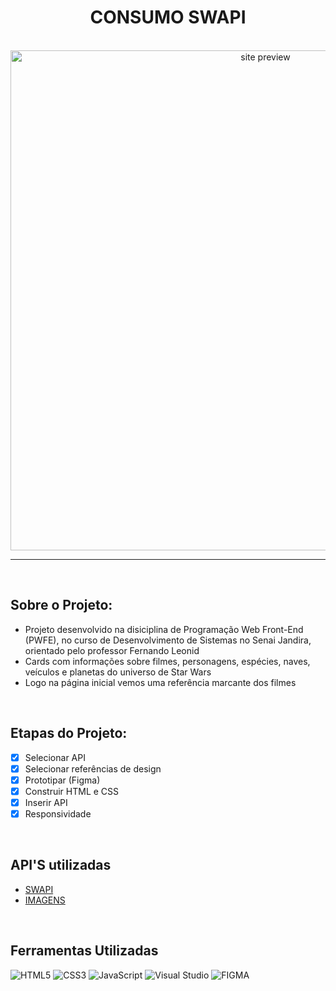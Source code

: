 <h1 align="center">  CONSUMO SWAPI </h1>

<br>

<div align="center"> <img src="https://github.com/oghenrique/star-wars-API/assets/123705623/b2857ece-fd5c-4061-b2a1-8d32cdfc8b79"
 alt="site preview" width="800"/> </div>

---
<br>

## Sobre o Projeto:
- Projeto desenvolvido na disiciplina de Programação Web Front-End (PWFE), no curso de Desenvolvimento de Sistemas no Senai Jandira, orientado pelo professor Fernando Leonid
- Cards com informações sobre filmes, personagens, espécies, naves, veículos e planetas do universo de Star Wars
- Logo na página inicial vemos uma referência marcante dos filmes

<br>


## Etapas do Projeto:

- [x] Selecionar API
- [x] Selecionar referências de design
- [x] Prototipar (Figma)
- [x] Construir HTML e CSS
- [x] Inserir API
- [x] Responsividade

<br>

## API'S utilizadas 

- [SWAPI](https://swapi.dev/api/)
- [IMAGENS](https://starwars-visualguide.com/#/)

<br>

## Ferramentas Utilizadas
  <img src="https://img.shields.io/badge/html5-ae0001.svg?style=for-the-badge&logo=html5&logoColor=EEBA30" alt="HTML5">
  <img src="https://img.shields.io/badge/css3-ae0001.svg?style=for-the-badge&logo=css3&logoColor=EEBA30" alt="CSS3">
  <img src="https://img.shields.io/badge/javascript-ae0001.svg?style=for-the-badge&logo=javascript&logoColor=EEBA30" alt="JavaScript">
  <img src="https://img.shields.io/badge/Visual%20Studio-ae0001.svg?style=for-the-badge&logo=visual-studio&logoColor=EEBA30" alt="Visual Studio">
  <img src="https://img.shields.io/badge/figma-ae0001.svg?style=for-the-badge&logo=figma&logoColor=EEBA30" alt="FIGMA">
